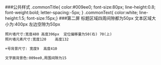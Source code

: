 ###公共样式
    .commonTitle{ color:#009ee0; font-size:80px; line-height:0.8; 
		font-weight:bold; letter-spacing:-5px;
	}
	.commonText{ color:white; line-height:1.5; font-size:15px;}
###第二屏
	标题区域四周间隙都为50px
	文本区域大小为:400px 左边空隙为50px
	
	照片墙尺寸:宽度480 高度396px  定位偏移量为50(右) 70(上)
	照片墙元素尺寸:宽度120    高度132
	
	+号背景尺寸: 宽度9  高度410
	
	文字面背景色:009ee0,周围间隙为15
	
	
	
	